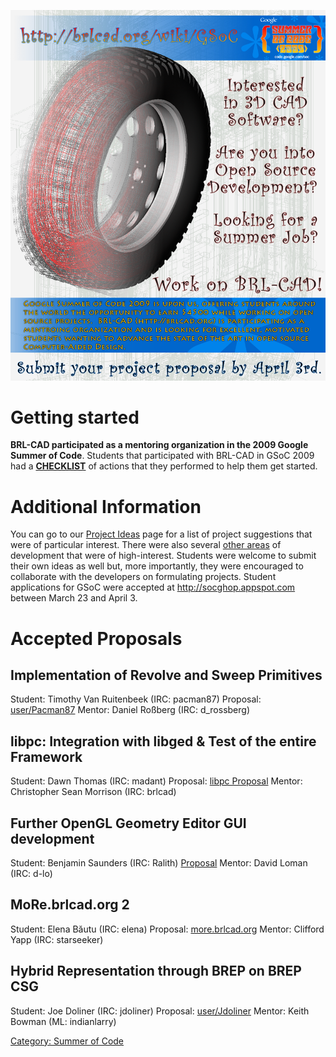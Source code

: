 ![](../img/Brlcad_gsoc2009_flyer.png)

# Getting started

**BRL-CAD participated as a mentoring organization in the 2009 Google
Summer of Code**. Students that participated with BRL-CAD in GSoC 2009
had a **[CHECKLIST](../Summer_of_Code/Checklist.md)** of
actions that they performed to help them get started.

# Additional Information

You can go to our [Project Ideas](2009/Project_Ideas.md) page for a
list of project suggestions that were of particular interest. There
were also several [other areas](http://brlcad.org/~sean/ideas.html) of
development that were of high-interest. Students were welcome to
submit their own ideas as well but, more importantly, they were
encouraged to collaborate with the developers on formulating
projects. Student applications for GSoC were accepted at
<http://socghop.appspot.com> between March 23 and April 3.

# Accepted Proposals

## Implementation of Revolve and Sweep Primitives

Student: Timothy Van Ruitenbeek (IRC: pacman87)
Proposal: [user/Pacman87](../user/Pacman87.md)
Mentor: Daniel Roßberg (IRC: d_rossberg)

## libpc: Integration with libged & Test of the entire Framework

Student: Dawn Thomas (IRC: madant)
Proposal: [libpc Proposal](../user/Homovulgaris.md)
Mentor: Christopher Sean Morrison (IRC: brlcad)

## Further OpenGL Geometry Editor GUI development

Student: Benjamin Saunders (IRC: Ralith)
[Proposal](../user/Ralith.md)
Mentor: David Loman (IRC: d-lo)

## MoRe.brlcad.org 2

Student: Elena Băutu (IRC: elena)
Proposal: [more.brlcad.org](../user/EBautu.md)
Mentor: Clifford Yapp (IRC: starseeker)

## Hybrid Representation through BREP on BREP CSG

Student: Joe Doliner (IRC: jdoliner)
Proposal: [user/Jdoliner](../user/Jdoliner.md)
Mentor: Keith Bowman (ML: indianlarry)

[Category: Summer of Code](Category:_Summer_of_Code.md)
